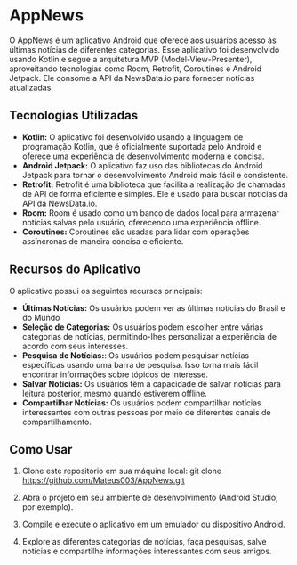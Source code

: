 # AppNews

O AppNews é um aplicativo Android que oferece aos usuários acesso às últimas notícias de diferentes categorias. Esse aplicativo foi desenvolvido usando Kotlin e segue a arquitetura MVP (Model-View-Presenter), aproveitando tecnologias como Room, Retrofit, Coroutines e Android Jetpack. Ele consome a API da NewsData.io para fornecer notícias atualizadas.




## Tecnologias Utilizadas

- **Kotlin:** O aplicativo foi desenvolvido usando a linguagem de programação Kotlin, que é oficialmente suportada pelo Android e oferece uma experiência de desenvolvimento moderna e concisa.
- **Android Jetpack:**  O aplicativo faz uso das bibliotecas do Android Jetpack para tornar o desenvolvimento Android mais fácil e consistente.
- **Retrofit:** Retrofit é uma biblioteca que facilita a realização de chamadas de API de forma eficiente e simples. Ele é usado para buscar notícias da API da NewsData.io.
- **Room:** Room é usado como um banco de dados local para armazenar notícias salvas pelo usuário, oferecendo uma experiência offline.
- **Coroutines:** Coroutines são usadas para lidar com operações assíncronas de maneira concisa e eficiente.
## Recursos do Aplicativo

O aplicativo possui os seguintes recursos principais:
- **Últimas Notícias:** Os usuários podem ver as últimas notícias do Brasil e do Mundo
- **Seleção de Categorias:** Os usuários podem escolher entre várias categorias de notícias, permitindo-lhes personalizar a experiência de acordo com seus interesses.
- **Pesquisa de Notícias:**: Os usuários podem pesquisar notícias específicas usando uma barra de pesquisa. Isso torna mais fácil encontrar informações sobre tópicos de interesse.
- **Salvar Notícias:**  Os usuários têm a capacidade de salvar notícias para leitura posterior, mesmo quando estiverem offline.
- **Compartilhar Notícias:** Os usuários podem compartilhar notícias interessantes com outras pessoas por meio de diferentes canais de compartilhamento.

## Como Usar

1. Clone este repositório em sua máquina local: git clone https://github.com/Mateus003/AppNews.git

2. Abra o projeto em seu ambiente de desenvolvimento (Android Studio, por exemplo).

3. Compile e execute o aplicativo em um emulador ou dispositivo Android.

4. Explore as diferentes categorias de notícias, faça pesquisas, salve notícias e compartilhe informações interessantes com seus amigos.




